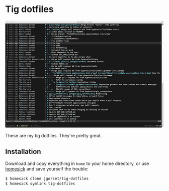 # Tig dotfiles

![Screenshot](https://raw.githubusercontent.com/jgorset/tig-dotfiles/master/docs/images/screenshot.gif)

These are my tig dotfiles. They're pretty great.

## Installation

Download and copy everything in `home` to your home directory, or use
[homesick](https://github.com/technicalpickles/homesick) and save
yourself the trouble:

    $ homesick clone jgorset/tig-dotfiles
    $ homesick symlink tig-dotfiles

